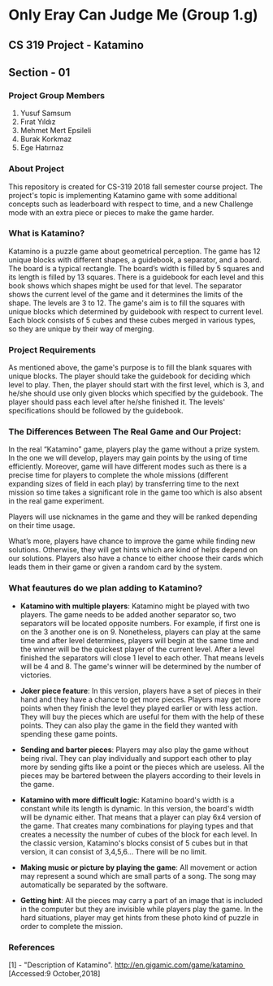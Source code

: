 # Only Eray Can Judge Me (Group 1.g)
## CS 319 Project - Katamino
## Section - 01

### Project Group Members
1) Yusuf Samsum
2) Fırat Yıldız
3) Mehmet Mert Epsileli
4) Burak Korkmaz
5) Ege Hatırnaz

### About Project
This repository is created for CS-319 2018 fall semester course project. The project's topic is implementing Katamino game with some additional concepts such as leaderboard with respect to time, and a new Challenge mode with an extra piece or pieces to make the game harder.

### What is Katamino?
Katamino is a puzzle game about geometrical perception. The game has 12 unique blocks with different shapes, a guidebook, a separator, and a board. The board is a typical rectangle. The board’s width is filled by 5 squares and its length is filled by 13 squares. There is a guidebook for each level and this book shows which shapes might be used for that level. The separator shows the current level of the game and it determines the limits of the shape. The levels are 3 to 12. The game's aim is to fill the squares with unique blocks which determined by guidebook with respect to current level. Each block consists of 5 cubes and these cubes merged in various types, so they are unique by their way of merging.

### Project Requirements
As mentioned above, the game's purpose is to fill the blank squares with unique blocks.
The player should take the guidebook for deciding which level to play. Then, the player should start with the first level, which is 3, and he/she should use only given blocks which specified by the guidebook. The player should pass each level after he/she finished it. The levels' specifications should be followed by the guidebook.

### The Differences Between The Real Game and Our Project:
In the real “Katamino” game, players play the game without a prize system. In the one we will develop, players may gain points by the using of time efficiently. Moreover, game will have different modes such as there is a precise time for players to complete the whole missions (different expanding sizes of field in each play) by transferring time to the next mission so time
takes a significant role in the game too which is also absent in the real game experiment.

Players will use nicknames in the game and they will be ranked depending on their time usage.

What’s more, players have chance to improve the game while finding new solutions. Otherwise, they will get hints which are kind of helps depend on our solutions. Players also have a chance to either choose their cards which leads them in their game or given a random card by the system.

### What feautures do we plan adding to Katamino?
* **Katamino with multiple players**: Katamino might be played with two players. The game needs to be added another separator so, two separators will be located opposite numbers. For example, if first one is on the 3 another one is on 9. Nonetheless, players can play at the same time and after level determines, players will begin at the same time and the winner will be the quickest player of the current level. After a level finished the separators will close 1 level to each other. That means levels will be 4 and 8. The game's winner will be determined by the number of victories.

* **Joker piece feature**: In this version, players have a set of pieces in their hand and they have a chance to get more pieces. Players may get more points when they finish the level they played earlier or with less action. They will buy the pieces which are useful for them with the help of these points. They can also play the game in the field they wanted with spending these game points.

* **Sending and barter pieces**: Players may also play the game without being rival. They can play individually and support each other to play more by sending gifts like a point or the pieces which are useless. All the pieces may be bartered between the players according to their levels in the game.

* **Katamino with more difficult logic**: Katamino board's width is a constant while its length is dynamic. In this version, the board's width will be dynamic either. That means that a player can play 6x4 version of the game. That creates many combinations for playing types and that creates a necessity the number of cubes of the block for each level. In the classic version, Katamino's blocks consist of 5 cubes but in that version, it can consist of 3,4,5,6... There will be no limit.

* **Making music or picture by playing the game**: All movement or action may represent a sound which are small parts of a song. The song may automatically be separated by the software.

* **Getting hint**: All the pieces may carry a part of an image that is included in the computer but they are invisible while players play the game. In the hard situations, player may get hints from these photo kind of puzzle in order to complete the mission.

### References
[1] - "Description of Katamino". http://en.gigamic.com/game/katamino  [Accessed:9 October,2018]



